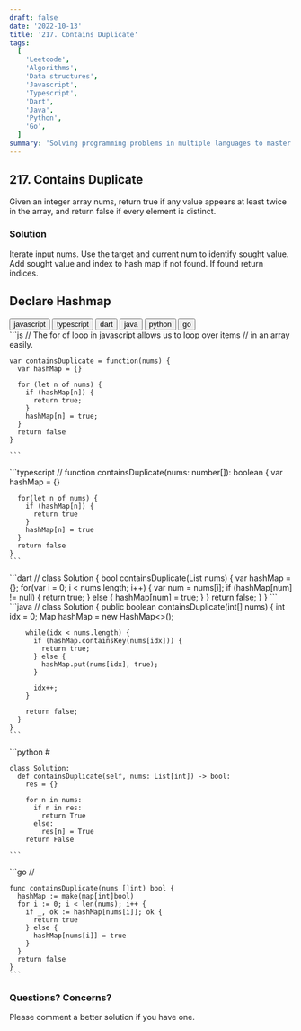 ```yaml
---
draft: false
date: '2022-10-13'
title: '217. Contains Duplicate'
tags:
  [
    'Leetcode',
    'Algorithms',
    'Data structures',
    'Javascript',
    'Typescript',
    'Dart',
    'Java',
    'Python',
    'Go',
  ]
summary: 'Solving programming problems in multiple languages to master syntax, data structures, and algorithms.'
---
```


## 217. Contains Duplicate

Given an integer array nums, return true if any value appears at least twice in
the array, and return false if every element is distinct.

### Solution

Iterate input nums. Use the target and current num to identify sought value. Add
sought value and index to hash map if not found. If found return indices.

## Declare Hashmap

<div className="tab-group">
  <div className="tab">
    <button id="js" className="tablinks">javascript</button>
    <button id="ts" className="tablinks">typescript</button>
    <button id="dart" className="tablinks">dart</button>
    <button id="java" className="tablinks">java</button>
    <button id="python" className="tablinks">python</button>
    <button id="go" className="tablinks">go</button>
  </div>

  <div id="js" className="tabcontent">
    ```js
    // The for of loop in javascript allows us to loop over items
    // in an array easily.

    var containsDuplicate = function(nums) {
      var hashMap = {}

      for (let n of nums) {
        if (hashMap[n]) {
          return true;
        }
        hashMap[n] = true;
      }
      return false
    }

    ```

  </div>

  <div id="ts" className="tabcontent">
    ```typescript
    //
    function containsDuplicate(nums: number[]): boolean {
      var hashMap = {}

      for(let n of nums) {
        if (hashMap[n]) {
          return true
        }
        hashMap[n] = true
      }
      return false
    }
    ```

  </div>

  <div id="dart" className="tabcontent">
    ```dart
    //
    class Solution {
      bool containsDuplicate(List<int> nums) {
        var hashMap = {};
        for(var i = 0; i < nums.length; i++) {
          var num = nums[i];
          if (hashMap[num] != null) {
            return true;
          } else {
            hashMap[num] = true;
          }
        }
        return false;
      }
    }
    ```

  </div>

  <div id="java" className="tabcontent">
    ```java
    //
    class Solution {
      public boolean containsDuplicate(int[] nums) {
        int idx = 0;
        Map hashMap = new HashMap<>();

        while(idx < nums.length) {
          if (hashMap.containsKey(nums[idx])) {
            return true;
          } else {
            hashMap.put(nums[idx], true);
          }

          idx++;
        }

        return false;
      }
    }
    ```

  </div>

  <div id="python" className="tabcontent">
    ```python
    #

    class Solution:
      def containsDuplicate(self, nums: List[int]) -> bool:
        res = {}

        for n in nums:
          if n in res:
            return True
          else:
            res[n] = True
        return False

    ```

  </div>

  <div id="go" className="tabcontent">
    ```go
    //

    func containsDuplicate(nums []int) bool {
      hashMap := make(map[int]bool)
      for i := 0; i < len(nums); i++ {
        if _, ok := hashMap[nums[i]]; ok {
          return true
        } else {
          hashMap[nums[i]] = true
        }
      }
      return false
    }
    ```

  </div>
</div>

### Questions? Concerns?

Please comment a better solution if you have one.
